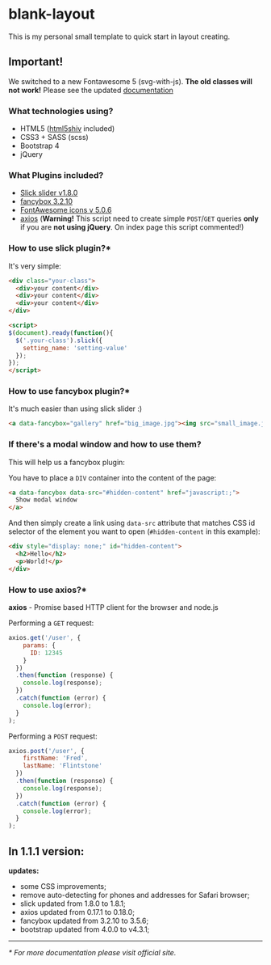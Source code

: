 # blank-layout
This is my personal small template to quick start in layout creating.

## Important!
We switched to a new Fontawesome 5 (svg-with-js).
 **The old classes will not work!**
 Please see the updated [documentation](https://fontawesome.com/how-to-use/svg-with-js)

### What technologies using?
- HTML5 ([html5shiv](https://github.com/afarkas/html5shiv) included)
- CSS3 + SASS (scss)
- Bootstrap 4
- jQuery

### What Plugins included?
- [Slick slider v1.8.0](http://kenwheeler.github.io/slick/)
- [fancybox 3.2.10](http://fancyapps.com/fancybox/3/)
- [FontAwesome icons v 5.0.6](http://fontawesome.com)
- [axios](https://www.npmjs.com/package/axios) (**Warning!** This script need to create simple `POST`/`GET` queries **only** if you are **not using jQuery**. On index page this script commented!)

### How to use slick plugin?*
It's very simple:
```html
<div class="your-class">
  <div>your content</div>
  <div>your content</div>
  <div>your content</div>
</div>

<script>
$(document).ready(function(){
  $('.your-class').slick({
    setting_name: 'setting-value'
  });
});
</script>
```

### How to use fancybox plugin?*
It's much easier than using slick slider :)
```html
<a data-fancybox="gallery" href="big_image.jpg"><img src="small_image.jpg"></a>
```

### If there's a modal window and how to use them?

This will help us a fancybox plugin:

You have to place a `DIV` container into the content of the page:
```html
<a data-fancybox data-src="#hidden-content" href="javascript:;">
  Show modal window
</a>
```

And then simply create a link using `data-src` attribute that matches CSS id selector of the element you want to open (`#hidden-content` in this example):
```html
<div style="display: none;" id="hidden-content">
  <h2>Hello</h2>
  <p>World!</p>
</div>
```

### How to use axios?*
**axios** - Promise based HTTP client for the browser and node.js

Performing a `GET` request:
```javascript
axios.get('/user', {
    params: {
      ID: 12345
    }
  })
  .then(function (response) {
    console.log(response);
  })
  .catch(function (error) {
    console.log(error);
  }
);
```
Performing a `POST` request:
```javascript
axios.post('/user', {
    firstName: 'Fred',
    lastName: 'Flintstone'
  })
  .then(function (response) {
    console.log(response);
  })
  .catch(function (error) {
    console.log(error);
  }
);
```



## In 1.1.1 version:

**updates:**
- some CSS improvements;
- remove auto-detecting for phones and addresses for Safari browser;
- slick updated from 1.8.0 to 1.8.1;
- axios updated from 0.17.1 to 0.18.0;
- fancybox updated from 3.2.10 to 3.5.6;
- bootstrap updated from 4.0.0 to v4.3.1;

***

*\* For more documentation please visit official site.*
